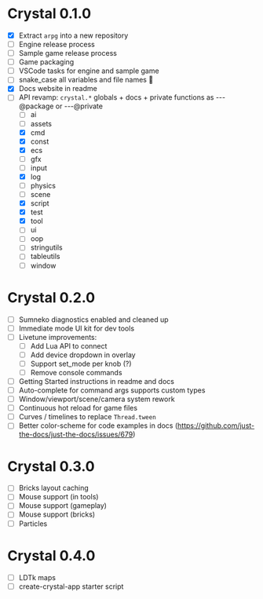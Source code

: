 # Crystal 0.1.0

- [x] Extract `arpg` into a new repository
- [ ] Engine release process
- [ ] Sample game release process
- [ ] Game packaging
- [ ] VSCode tasks for engine and sample game
- [ ] snake_case all variables and file names 🐍
- [x] Docs website in readme
- [ ] API revamp: `crystal.*` globals + docs + private functions as ---@package or ---@private
  - [ ] ai
  - [ ] assets
  - [x] cmd
  - [x] const
  - [x] ecs
  - [ ] gfx
  - [ ] input
  - [x] log
  - [ ] physics
  - [ ] scene
  - [x] script
  - [x] test
  - [x] tool
  - [ ] ui
  - [ ] oop
  - [ ] stringutils
  - [ ] tableutils
  - [ ] window

# Crystal 0.2.0

- [ ] Sumneko diagnostics enabled and cleaned up
- [ ] Immediate mode UI kit for dev tools
- [ ] Livetune improvements:
  - [ ] Add Lua API to connect
  - [ ] Add device dropdown in overlay
  - [ ] Support set_mode per knob (?)
  - [ ] Remove console commands
- [ ] Getting Started instructions in readme and docs
- [ ] Auto-complete for command args supports custom types
- [ ] Window/viewport/scene/camera system rework
- [ ] Continuous hot reload for game files
- [ ] Curves / timelines to replace `Thread.tween`
- [ ] Better color-scheme for code examples in docs (https://github.com/just-the-docs/just-the-docs/issues/679)

# Crystal 0.3.0

- [ ] Bricks layout caching
- [ ] Mouse support (in tools)
- [ ] Mouse support (gameplay)
- [ ] Mouse support (bricks)
- [ ] Particles

# Crystal 0.4.0

- [ ] LDTk maps
- [ ] create-crystal-app starter script
